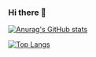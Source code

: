 

### Hi there 👋


[![Anurag's GitHub stats](https://github-readme-stats.vercel.app/api?username=seon-mikim&show_icons=true&bg_color=00000000)](https://github.com/seon-mikim/github-readme-stats)

[![Top Langs](https://github-readme-stats.vercel.app/api/top-langs/?username=anuraghazra&layout=compact)](https://github.com/anuraghazra/github-readme-stats)


<!--
**seon-mikim/seon-mikim** is a ✨ _special_ ✨ repository because its `README.md` (this file) appears on your GitHub profile.
